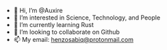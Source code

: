 - 👋 Hi, I’m @Auxire
- 👀 I’m interested in Science, Technology, and People
- 🌱 I’m currently learning Rust
- 💞️ I’m looking to collaborate on Github
- 📫 My email: henzosabiq@protonmail.com
